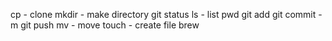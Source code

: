 cp - clone
mkdir - make directory
git status 
ls - list
pwd
git add 
git commit -m
git push
mv - move
touch - create file 
brew 
